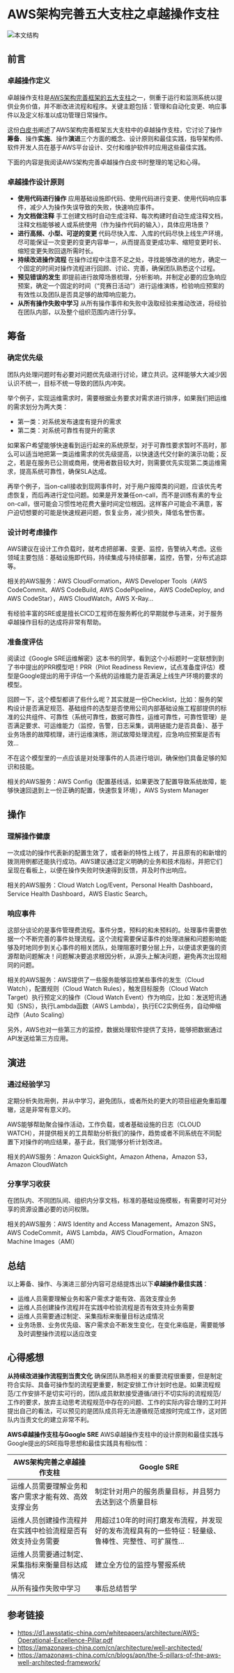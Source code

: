 # AWS架构完善五大支柱之卓越操作支柱
![本文结构](https://upload-images.jianshu.io/upload_images/12276783-18e2f35ad12d86e9.png)

## 前言

### 卓越操作定义
卓越操作支柱是[AWS架构完善框架的五大支柱](https://www.jianshu.com/p/c6675eff8b52)之一，侧重于运行和监测系统以提供业务价值，并不断改进流程和程序。关键主题包括：管理和自动化变更、响应事件以及定义标准以成功管理日常操作。

这份[白皮书](https://d1.awsstatic-china.com/whitepapers/architecture/AWS-Operational-Excellence-Pillar.pdf)阐述了AWS架构完善框架五大支柱中的卓越操作支柱，它讨论了操作**筹备**、操作**实施**、操作**演进**三个方面的概念、设计原则和最佳实践，指导架构师、软件开发人员在基于AWS平台设计、交付和维护软件时应用这些最佳实践。

下面的内容是我阅读AWS架构完善卓越操作白皮书时整理的笔记和心得。

###  卓越操作设计原则
* **使用代码进行操作**
应用基础设施即代码、使用代码进行变更、使用代码响应事件，减少人为操作失误导致的失败，快速响应事件。
* **为文档做注释**
手工创建文档时自动生成注释、每次构建时自动生成注释文档，注释文档能够被人或系统使用（作为操作代码的输入），具体应用场景？
* **进行高频、小型、可逆的变更**
代码尽快入库、入库的代码尽快上线生产环境，尽可能保证一次变更的变更内容单一，从而提高变更成功率、缩短变更时长、缩短变更失败回退所需时长。
* **持续改进操作流程**
在操作过程中注意不足之处，寻找能够改进的地方，确定一个固定的时间对操作流程进行回顾、讨论、完善，确保团队熟悉这个过程。
* **预见错误的发生**
即提前进行故障场景梳理，分析影响，并制定必要的应急响应预案，确定一个固定的时间（“竞赛日活动”）进行运维演练，检验响应预案的有效性以及团队是否具足够的故障响应能力。
* **从所有操作失败中学习**
从所有操作事件和失败中汲取经验来推动改进，将经验在团队内部，以及整个组织范围内进行分享。

## 筹备
### 确定优先级
团队内处理问题时有必要对问题优先级进行讨论，建立共识。这样能够大大减少因认识不统一，目标不统一导致的团队内冲突。

举个例子，实现运维需求时，需要根据业务要求对需求进行排序，如果我们把运维的需求划分为两大类：
* 第一类：对系统发布速度有提升的需求
* 第二类：对系统可靠性有提升的需求

如果客户希望能够快速看到运行起来的系统原型，对于可靠性要求暂时不高时，那么可以适当地把第一类运维需求的优先级提高，以快速迭代交付新的演示功能；反之，若是在服务已公测或商用，使用者数目较大时，则需要优先实现第二类运维需求，提高系统可靠性，确保SLA达成。

再举个例子，当on-call接收到现网事件时，对于用户报障类的问题，应该优先考虑恢复，而后再进行定位问题。如果是开发兼任on-call，而不是训练有素的专业on-call，很可能会习惯性地花费大量时间定位根因。这样客户可能会不满意，客户迫切想要的可能是快速规避问题，恢复业务，减少损失，降低名誉伤害。

### 设计时考虑操作
AWS建议在设计工作负载时，就考虑把部署、变更、监控，告警纳入考虑。这些领域主要包括：基础设施即代码，持续集成与持续部署，监控，告警，分布式追踪等。

相关的AWS服务：AWS CloudFormation，AWS Developer Tools（AWS CodeCommit、AWS CodeBuild, AWS CodePipeline，AWS CodeDeploy, and AWS CodeStar），AWS CloudWatch，AWS X-Ray…

有经验丰富的SRE或是擅长CICD工程师在服务孵化的早期就参与进来，对于服务卓越操作目标的达成将非常有帮助。

### 准备度评估
阅读过《Google SRE运维解密》这本书的同学，看到这个小标题时一定联想到到了书中提出的PRR模型吧！PRR（Pilot Readiness Review，试点准备度评估）模型是Google提出的用于评估一个系统的运维能力是否满足上线生产环境的要求的模型。

回顾一下，这个模型都讲了些什么呢？其实就是一份Checklist，比如：服务的架构设计是否满足规范、基础组件的选型是否使用公司内部基础设施工程部提供的标准的公共组件、可靠性（系统可靠性，数据可靠性，运维可靠性，可靠性管理）是否满足要求、可运维能力（监控，告警，日志采集，调用链能力是否具备）、基于业务场景的故障梳理，进行运维演练，测试故障处理流程，应急响应预案是否有效…

不在这个模型里的一点应该是对处理事件的人员进行培训，确保他们具备足够的知识和技能。

相关的AWS服务：AWS Config（配置基线话，如果更改了配置导致系统故障，能够快速回退到上一份正确的配置，快速恢复环境），AWS System Manager

## 操作
### 理解操作健康
一次成功的操作代表新的配置生效了，或者新的特性上线了，并且原有的和新增的拨测用例都还能执行成功。AWS建议通过定义明确的业务和技术指标，并把它们呈现在看板上，以便在操作失败时快速得到反馈，并及时作出响应。

相关的AWS服务：Cloud Watch Log/Event，Personal Health Dashboard，Service Health Dashboard，AWS Elastic Search。

### 响应事件
这部分谈论的是事件管理费流程。事件分类，预料的和未预料的。处理事件需要依据一个不断完善的事件处理流程。这个流程需要保证事件的处理进展和问题影响能够及时地同步到关心事件的相关团队，处理阻塞时要分层上升，以便请求更强的资源帮助问题解决！问题解决要追求根因分析，从源头上解决问题，避免再次出现相同的问题。

相关的AWS服务：AWS提供了一些服务能够监控某些事件的发生（Cloud Watch），配置规则（Cloud Watch Rules），触发目标服务（Cloud Watch Target）执行预定义的操作（Cloud Watch Event）作为响应，比如：发送短讯通知（SNS），执行Lambda函数（AWS Lambda），执行EC2实例任务，自动伸缩动作（Auto Scaling）

另外，AWS也对一些第三方的监控，数据处理软件提供了支持，能够把数据通过API发送给第三方应用。

## 演进
### 通过经验学习

定期分析失败用例，并从中学习，避免团队，或者所处的更大的项目组避免重蹈覆辙，这是非常有意义的。

AWS能够帮助聚合操作活动，工作负载，或者基础设施的日志（CLOUD WATCH），并提供相关的工具帮助分析我们的操作，趋势或者不同系统在不同配置下对操作的响应结果，基于此，我们能够分析计划改进。

相关的AWS服务：Amazon QuickSight，Amazon Athena，Amazon S3，Amazon CloudWatch

### 分享学习收获
在团队内、不同团队间、组织内分享文档，标准的基础设施模板，有需要时可对分享的资源设置必要的访问权限。

相关的AWS服务：AWS Identity and Access Management，Amazon SNS，AWS CodeCommit，AWS Lambda，AWS CloudFormation，Amazon Machine Images（AMI）

## 总结
以上筹备、操作、与演进三部分内容可总结提炼出以下**卓越操作最佳实践**：
* 运维人员需要理解业务和客户需求才能有效、高效支撑业务
* 运维人员创建操作流程并在实践中检验流程是否有效支持业务需要
* 运维人员需要通过制定、采集指标来衡量目标达成情况
* 业务场景、业务优先级、客户需求会不断发生变化，在变化来临是，需要能够及时调整操作流程以适应改变

## 心得感想
**从持续改进操作流程到当责文化**
确保团队熟悉相关的重要流程很重要，但是制定符合实际、具备可操作型的流程更重要，制定安排工作计划时也是。如果流程规范/工作安排不是切实可行的，团队成员默默接受遵循/进行不切实际的流程规范/工作的要求，放弃主动思考流程规范中存在的问题、工作的实际内容合理的工时并提出自己的看法，可以预见的是团队成员将无法遵循规范或按时完成工作，这对团队内当责文化的建立非常不利。

**AWS卓越操作支柱与Google SRE**
AWS卓越操作支柱中的设计原则和最佳实践与Google提出的SRE指导思想和最佳实践具有相似性：

| AWS架构完善之卓越操作支柱 | Google SRE |
| --- | --- |
|运维人员需要理解业务和客户需求才能有效、高效支撑业务|制定针对用户的服务质量目标，并且努力去达到这个质量目标|
|运维人员创建操作流程并在实践中检验流程是否有效支持业务需要|用超过10年的时间打磨发布流程，并发现好的发布流程具有的一些特征：轻量级、鲁棒性、完整性、可扩展性...|
|运维人员需要通过制定、采集指标来衡量目标达成情况|建立全方位的监控与警报系统|
|从所有操作失败中学习|事后总结哲学|

## 参考链接
* https://d1.awsstatic-china.com/whitepapers/architecture/AWS-Operational-Excellence-Pillar.pdf
* https://amazonaws-china.com/cn/architecture/well-architected/
* https://amazonaws-china.com/cn/blogs/apn/the-5-pillars-of-the-aws-well-architected-framework/
